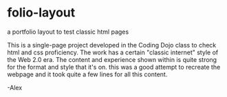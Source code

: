 # folio-layout
a portfolio layout to test classic html pages


This is a single-page project developed in the Coding Dojo class to check html and css proficiency. 
The work has a certain "classic internet" style of the Web 2.0 era. The content and experience shown 
within is quite strong for the format and style that it's on. this was a good attempt to recreate 
the webpage and it took quite a few lines for all this content.

-Alex
